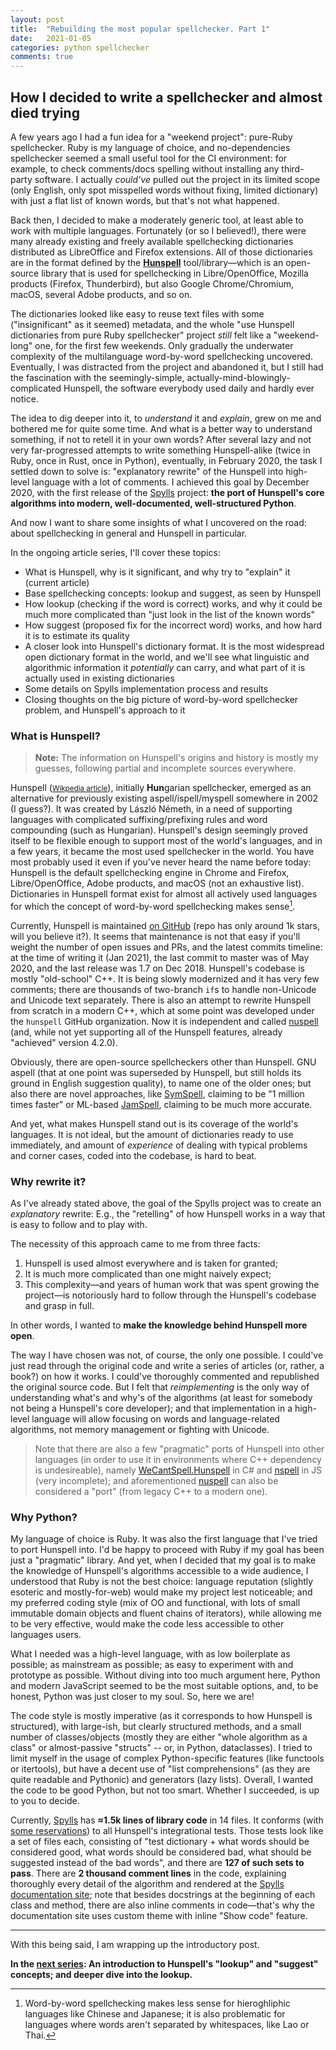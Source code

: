 ```yaml
---
layout: post
title:  "Rebuilding the most popular spellchecker. Part 1"
date:   2021-01-05
categories: python spellchecker
comments: true
---
```


## How I decided to write a spellchecker and almost died trying

A few years ago I had a fun idea for a "weekend project": pure-Ruby spellchecker. Ruby is my language of choice, and no-dependencies spellchecker seemed a small useful tool for the CI environment: for example, to check comments/docs spelling without installing any third-party software. I actually _could've_ pulled out the project in its limited scope (only English, only spot misspelled words without fixing, limited dictionary) with just a flat list of known words, but that's not what happened.

Back then, I decided to make a moderately generic tool, at least able to work with multiple languages. Fortunately (or so I believed!), there were many already existing and freely available spellchecking dictionaries distributed as LibreOffice and Firefox extensions. All of those dictionaries are in the format defined by the **[Hunspell](http://hunspell.github.io/)** tool/library—which is an open-source library that is used for spellchecking in Libre/OpenOffice, Mozilla products (Firefox, Thunderbird), but also Google Chrome/Chromium, macOS, several Adobe products, and so on.

The dictionaries looked like easy to reuse text files with some ("insignificant" as it seemed) metadata, and the whole "use Hunspell dictionaries from pure Ruby spellchecker" project _still_ felt like a "weekend-long" one, for the first few weekends. Only gradually the underwater complexity of the multilanguage word-by-word spellchecking uncovered. Eventually, I was distracted from the project and abandoned it, but I still had the fascination with the seemingly-simple, actually-mind-blowingly-complicated Hunspell, the software everybody used daily and hardly ever notice.

The idea to dig deeper into it, to _understand_ it and _explain_, grew on me and bothered me for quite some time. And what is a better way to understand something, if not to retell it in your own words? After several lazy and not very far-progressed attempts to write something Hunspell-alike (twice in Ruby, once in Rust, once in Python), eventually, in February 2020, the task I settled down to solve is: "explanatory rewrite" of the Hunspell into high-level language with a lot of comments. I achieved this goal by December 2020, with the first release of the [Spylls](https://github.com/zverok/spylls) project: **the port of Hunspell's core algorithms into modern, well-documented, well-structured Python**.

And now I want to share some insights of what I uncovered on the road: about spellchecking in general and Hunspell in particular.

In the ongoing article series, I'll cover these topics:

* What is Hunspell, why is it significant, and why try to "explain" it (current article)
* Base spellchecking concepts: lookup and suggest, as seen by Hunspell
* How lookup (checking if the word is correct) works, and why it could be much more complicated than "just look in the list of the known words"
* How suggest (proposed fix for the incorrect word) works, and how hard it is to estimate its quality
* A closer look into Hunspell's dictionary format. It is the most widespread open dictionary format in the world, and we'll see what linguistic and algorithmic information it _potentially_ can carry, and what part of it is actually used in existing dictionaries
* Some details on Spylls implementation process and results
* Closing thoughts on the big picture of word-by-word spellchecker problem, and Hunspell's approach to it

### What is Hunspell?

> **Note:** The information on Hunspell's origins and history is mostly my guesses, following partial and incomplete sources everywhere.

Hunspell (<small>[Wikpedia article](https://en.wikipedia.org/wiki/Hunspell)</small>), initially **Hun**garian spellchecker, emerged as an alternative for previously existing aspell/ispell/myspell somewhere in 2002 (I guess?). It was created by László Németh, in a need of supporting languages with complicated suffixing/prefixing rules and word compounding (such as Hungarian). Hunspell's design seemingly proved itself to be flexible enough to support most of the world's languages, and in a few years, it became the most used spellchecker in the world. You have most probably used it even if you've never heard the name before today: Hunspell is the default spellchecking engine in Chrome and Firefox, Libre/OpenOffice, Adobe products, and macOS (not an exhaustive list). Dictionaries in Hunspell format exist for almost all actively used languages for which the concept of word-by-word spellchecking makes sense[^1].

[^1]: Word-by-word spellchecking makes less sense for hieroghliphic languages like Chinese and Japanese; it is also problematic for languages where words aren't separated by whitespaces, like Lao or Thai.

Currently, Hunspell is maintained [on GitHub](https://github.com/hunspell/hunspell) (repo has only around 1k stars, will you believe it?). It seems that maintenance is not that easy if you'll weight the number of open issues and PRs, and the latest commits timeline: at the time of writing it (Jan 2021), the last commit to master was of May 2020, and the last release was 1.7 on Dec 2018. Hunspell's codebase is mostly "old-school" C++. It is being slowly modernized and it has very few comments; there are thousands of two-branch `if`s to handle non-Unicode and Unicode text separately. There is also an attempt to rewrite Hunspell from scratch in a modern C++, which at some point was developed under the `hunspell` GitHub organization. Now it is independent and called [nuspell](https://github.com/nuspell/nuspell) (and, while not yet supporting all of the Hunspell features, already "achieved" version 4.2.0).

Obviously, there are open-source spellcheckers other than Hunspell. GNU aspell (that at one point was superseded by Hunspell, but still holds its ground in English suggestion quality), to name one of the older ones; but also there are novel approaches, like [SymSpell](https://github.com/wolfgarbe/SymSpell), claiming to be "1 million times faster" or ML-based [JamSpell](https://github.com/bakwc/JamSpell), claiming to be much more accurate.

And yet, what makes Hunspell stand out is its coverage of the world's languages. It is not ideal, but the amount of dictionaries ready to use immediately, and amount of _experience_ of dealing with typical problems and corner cases, coded into the codebase, is hard to beat.

### Why rewrite it?

As I've already stated above, the goal of the Spylls project was to create an _explanatory_ rewrite: E.g., the "retelling" of how Hunspell works in a way that is easy to follow and to play with.

The necessity of this approach came to me from three facts:

1. Hunspell is used almost everywhere and is taken for granted;
2. It is much more complicated than one might naively expect;
3. This complexity—and years of human work that was spent growing the project—is notoriously hard to follow through the Hunspell's codebase and grasp in full.

In other words, I wanted to **make the knowledge behind Hunspell more open**.

The way I have chosen was not, of course, the only one possible. I could've just read through the original code and write a series of articles (or, rather, a book?) on how it works. I could've thoroughly commented and republished the original source code. But I felt that _reimplementing_ is the only way of understanding what's and why's of the algorithms (at least for somebody not being a Hunspell's core developer); and that implementation in a high-level language will allow focusing on words and language-related algorithms, not memory management or fighting with Unicode.

> Note that there are also a few "pragmatic" ports of Hunspell into other languages (in order to use it in environments where C++ dependency is undesireable), namely [WeCantSpell.Hunspell](https://github.com/aarondandy/WeCantSpell.Hunspell) in C# and [nspell](https://github.com/wooorm/nspell) in JS (very incomplete); and aforementioned [nuspell](https://github.com/nuspell/nuspell) can also be considered a "port" (from legacy C++ to a modern one).

### Why Python?

My language of choice is Ruby. It was also the first language that I've tried to port Hunspell into. I'd be happy to proceed with Ruby if my goal has been just a "pragmatic" library. And yet, when I decided that my goal is to make the knowledge of Hunspell's algorithms accessible to a wide audience, I understood that Ruby is not the best choice: language reputation (slightly esoteric and mostly-for-web) would make my project lest noticeable; and my preferred coding style (mix of OO and functional, with lots of small immutable domain objects and fluent chains of iterators), while allowing me to be very effective, would make the code less accessible to other languages users.

What I needed was a high-level language, with as low boilerplate as possible; as mainstream as possible; as easy to experiment with and prototype as possible. Without diving into too much argument here, Python and modern JavaScript seemed to be the most suitable options, and, to be honest, Python was just closer to my soul. So, here we are!

The code style is mostly imperative (as it corresponds to how Hunspell is structured), with large-ish, but clearly structured methods, and a small number of classes/objects (mostly they are either "whole algorithm as a class" or almost-passive "structs" -- or, in Python, dataclasses). I tried to limit myself in the usage of complex Python-specific features (like functools or itertools), but have a decent use of "list comprehensions" (as they are quite readable and Pythonic) and generators (lazy lists). Overall, I wanted the code to be good Python, but not too smart. Whether I succeeded, is up to you to decide.

Currently, [Spylls](https://github.com/zverok/spylls) has **≈1.5k lines of library code** in 14 files. It conforms (with [some reservations](https://spylls.readthedocs.io/en/latest/#completeness)) to all Hunspell's integrational tests. Those tests look like a set of files each, consisting of "test dictionary + what words should be considered good, what words should be considered bad, what should be suggested instead of the bad words", and there are **127 of such sets to pass**. There are **2 thousand comment lines** in the code, explaining thoroughly every detail of the algorithm and rendered at the [Spylls documentation site](https://spylls.readthedocs.io/en/latest/hunspell.html); note that besides docstrings at the beginning of each class and method, there are also inline comments in code—that's why the documentation site uses custom theme with inline "Show code" feature.

***

With this being said, I am wrapping up the introductory post.

**In the [next series](2021-01-09-spellchecker-2.html): An introduction to Hunspell's "lookup" and "suggest" concepts; and deeper dive into the lookup.**
